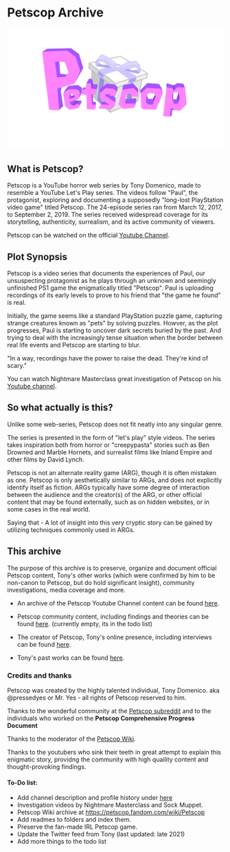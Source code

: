# Petscop Archive

[<img src="Petscop%20Community/Petscop%20Subreddit/Petscop%20logo.png" width="800" />](Petscop%20Community/Petscop%20Subreddit/Petscop%20logo.png)

## What is Petscop? 
Petscop is a YouTube horror web series by Tony Domenico, made to resemble a YouTube Let's Play series. The videos follow "Paul", the protagonist, exploring and documenting a supposedly "long-lost PlayStation video game" titled Petscop. The 24-episode series ran from March 12, 2017, to September 2, 2019. The series received widespread coverage for its storytelling, authenticity, surrealism, and its active community of viewers.

Petscop can be watched on the official [Youtube Channel](https://www.youtube.com/@Petscop).

## Plot Synopsis
Petscop is a video series that documents the experiences of Paul, our unsuspecting protagonist as he plays through an unknown and seemingly unfinished PS1 game the enigmatically titled "Petscop". Paul is uploading recordings of its early levels to prove to his friend that "the game he found" is real. 

Initially, the game seems like a standard PlayStation puzzle game, capturing strange creatures known as "pets" by solving puzzles. Howver, as the plot progresses, Paul is starting to uncover dark secrets buried by the past. And trying to deal with the increasingly tense situation when the border between real life events and Petscop are starting to blur.

"In a way, recordings have the power to raise the dead. They're kind of scary."


You can watch Nightmare Masterclass great investigation of Petscop on his [Youtube channel](https://youtu.be/Crvn5-LOUFA?si=Wqk7LwRFSOpoTNYG).

## So what actually is this?
Unlike some web-series, Petscop does not fit neatly into any singular genre. 

The series is presented in the form of "let's play" style videos. The series takes inspiration both from horror or "creepypasta" stories such as Ben Drowned and Marble Hornets, and surrealist films like Inland Empire and other films by David Lynch.

Petscop is not an alternate reality game (ARG), though it is often mistaken as one. Petscop is only aesthetically similar to ARGs, and does not explicitly identify itself as fiction. ARGs typically have some degree of interaction between the audience and the creator(s) of the ARG, or other official content that may be found externally, such as on hidden websites, or in some cases in the real world. 
 
Saying that - A lot of insight into this very cryptic story can be gained by utilizing techniques commonly used in ARGs.


## This archive
The purpose of this archive is to preserve, organize and document official Petscop content, Tony's other works (which were confirmed by him to be non-canon to Petscop, but do hold significant insight), community investigations, media coverage and more.

* An archive of the Petscop Youtube Channel content can be found [here](Official%20Petscop%20content/Petscop%20youtube%20channel).

* Petscop community content, including findings and theories can be found [here](Petscop%20Community). (currently empty, its in the todo list)

* The creator of Petscop, Tony's online presence, including interviews can be found [here](Tony's%20online%20presence).

* Tony's past works can be found [here](Tony's%20other%20works).


### Credits and thanks
Petscop was created by the highly talented individual, Tony Domenico. aka @pressedyes or Mr. Yes  - all rights of Petscop reserved to him.

Thanks to the wonderful community at the [Petscop subreddit](https://www.reddit.com/r/Petscop/) and to the individuals who worked on the **Petscop Comprehensive Progress Document**

Thanks to the moderator of the [Petscop Wiki](https://petscop.fandom.com/wiki/Petscop_Wiki).

Thanks to the youtubers who sink their teeth in great attempt to explain this enigmatic story, providng the community with high quaility content and thought-provoking findings.


#### To-Do list: 
- Add channel description and profile history under [here](Official%20Petscop%20content/Petscop%20youtube%20channel)
- Investigation videos by Nightmare Masterclass and Sock Muppet.
- Petscop Wiki archive at https://petscop.fandom.com/wiki/Petscop
- Add readmes to folders and index them.
- Preserve the fan-made IRL Petscop game.
- Update the Twitter feed from Tony (last updated: late 2021)
- Add more things to the todo list

